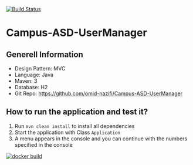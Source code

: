 [![Build Status](https://travisci.com/omid-nazifi/Campus-ASD-UserManager.svg)](https://travis-ci.com/omid-nazifi/Campus-ASD-UserManager)
# Campus-ASD-UserManager

## Generell Information
- Design Pattern: MVC
- Language: Java
- Maven: 3
- Database: H2
- Git Repo: https://github.com/omid-nazifi/Campus-ASD-UserManager

 
## How to run the application and test it?
1. Run `mvn clean install` to install all dependencies 
1. Start the application with Class `Application`
1. A menu appears in the console and you can continue with the numbers specified in the console 

[![docker
build](https://img.shields.io/docker/cloud/build/onazifi/campus-asd-usermanager)](https://cloud.docker.com/u/onazifi/repository/docker/onazifi/campus-asd-usermanager)
